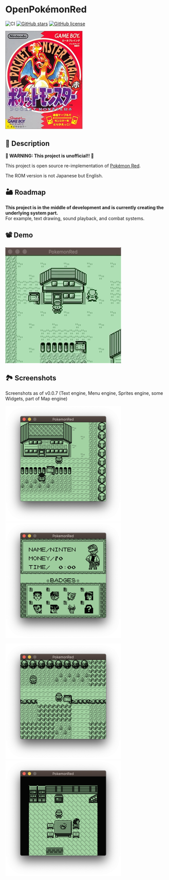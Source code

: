 # OpenPokémonRed

![CI](https://github.com/Akatsuki-py/PokemonRed/workflows/Go/badge.svg)
[![GitHub stars](https://img.shields.io/github/stars/Akatsuki-py/OpenPokemonRed)](https://github.com/Akatsuki-py/OpenPokemonRed/stargazers)
[![GitHub license](https://img.shields.io/github/license/Akatsuki-py/OpenPokemonRed)](https://github.com/Akatsuki-py/OpenPokemonRed/blob/master/LICENSE)

<img src="package.jpg" width="240px" />


## 🔰 Description

**🚧 WARNING: This project is unofficial!! 🚧**

This project is open source re-implementation of [Pokémon Red](https://www.pokemon.com/us/pokemon-video-games/pokemon-red-version-and-pokemon-blue-version/).

The ROM version is not Japanese but English.

## 🏜 Roadmap

**This project is in the middle of development and is currently creating the underlying system part.**  
For example, text drawing, sound playback, and combat systems.

## 📽 Demo

<img src="./screenshots/demo.gif" width="360px" height="360px" />


## 🏞 Screenshots

Screenshots as of v0.0.7 (Text engine, Menu engine, Sprites engine, some Widgets, part of Map engine)

<img src="./screenshots/overworld_0.png" width="360px" height="360px" /> &nbsp;&nbsp; <img src="./screenshots/trainer_card.png" width="360px" height="360px" />

<img src="./screenshots/overworld_1.png" width="360px" height="360px" /> &nbsp;&nbsp; <img src="./screenshots/reds_house.png" width="360px" height="360px" />